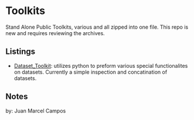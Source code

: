 # Toolkits
Stand Alone Public Toolkits, various and all zipped into one file. This repo is new and requires reviewing the archives.


## Listings
 - [Dataset_Toolkit](https://drive.google.com/file/d/1X4-j8fVcUBFgpLlR57dJ5dijn5ZutpsB/view?usp=sharing):  utilizes python to preform various special functionalites on datasets. Currently a simple inspection and concatination of datasets.



## Notes


by: Juan Marcel Campos
